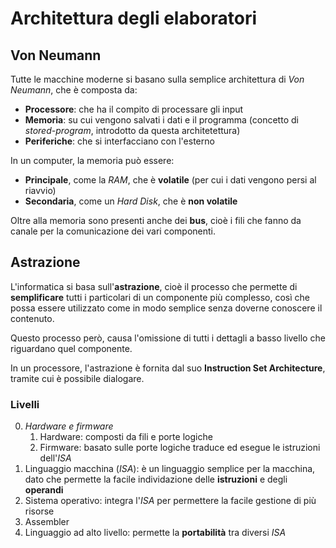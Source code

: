 # Architettura degli elaboratori

## Von Neumann

Tutte le macchine moderne si basano sulla semplice architettura di _Von Neumann_, che è composta da:
- **Processore**: che ha il compito di processare gli input
- **Memoria**: su cui vengono salvati i dati e il programma (concetto di _stored-program_, introdotto da questa architetettura)
- **Periferiche**: che si interfacciano con l'esterno

In un computer, la memoria può essere:
- **Principale**, come la _RAM_, che è **volatile** (per cui i dati vengono persi al riavvio)
- **Secondaria**, come un _Hard Disk_, che è **non volatile**

Oltre alla memoria sono presenti anche dei **bus**, cioè i fili che fanno da canale per la comunicazione dei vari componenti.

## Astrazione

L'informatica si basa sull'**astrazione**, cioè il processo che permette di **semplificare** tutti i particolari di un componente più complesso, così che possa essere utilizzato come in modo semplice senza doverne conoscere il contenuto.

Questo processo però, causa l'omissione di tutti i dettagli a basso livello che riguardano quel componente.

In un processore, l'astrazione è fornita dal suo **Instruction Set Architecture**, tramite cui è possibile dialogare.

### Livelli

0. _Hardware e firmware_
	1. Hardware: composti da fili e porte logiche
	2. Firmware: basato sulle porte logiche traduce ed esegue le istruzioni dell'_ISA_
1. Linguaggio macchina (_ISA_): è un linguaggio semplice per la macchina, dato che permette la facile individazione delle **istruzioni** e degli **operandi**
2. Sistema operativo: integra l'_ISA_ per permettere la facile gestione di più risorse
3. Assembler
4. Linguaggio ad alto livello: permette la **portabilità** tra diversi _ISA_
